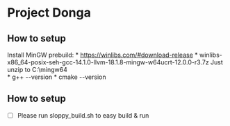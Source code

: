# Project Donga

## How to setup

Install MinGW prebuild:
    * https://winlibs.com/#download-release
    * winlibs-x86_64-posix-seh-gcc-14.1.0-llvm-18.1.8-mingw-w64ucrt-12.0.0-r3.7z Just unzip to C:\mingw64\
    * g++ --version
    * cmake --version

## How to setup

- [ ] Please run sloppy_build.sh to easy build & run
